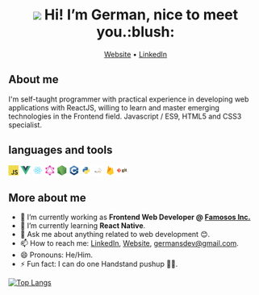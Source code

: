 <h1 align="center"><img src="https://media.giphy.com/media/hvRJCLFzcasrR4ia7z/giphy.gif" width="30px"> Hi! I’m German, nice to meet you.:blush:</h1>
<p align="center">
  <a href="https://germansdev.vercel.app/">Website</a> •
  <a href="https://www.linkedin.com/in/germansdev/">LinkedIn</a>
</p>

## About me
I'm self-taught programmer with practical experience in developing web applications with ReactJS, willing to learn and master emerging technologies in the Frontend field. Javascript / ES9, HTML5 and CSS3 specialist.

## languages and tools

<code><img height="20" src="https://raw.githubusercontent.com/github/explore/80688e429a7d4ef2fca1e82350fe8e3517d3494d/topics/javascript/javascript.png"></code>
<code><img height="20" src="https://raw.githubusercontent.com/github/explore/80688e429a7d4ef2fca1e82350fe8e3517d3494d/topics/vue/vue.png"></code>
<code><img height="20" src="https://raw.githubusercontent.com/github/explore/80688e429a7d4ef2fca1e82350fe8e3517d3494d/topics/react/react.png"></code>
<code><img height="20" src="https://raw.githubusercontent.com/github/explore/5c058a388828bb5fde0bcafd4bc867b5bb3f26f3/topics/graphql/graphql.png"></code>
<code><img height="20" src="https://raw.githubusercontent.com/github/explore/80688e429a7d4ef2fca1e82350fe8e3517d3494d/topics/nodejs/nodejs.png"></code>
<code><img height="20" src="https://raw.githubusercontent.com/github/explore/80688e429a7d4ef2fca1e82350fe8e3517d3494d/topics/cpp/cpp.png"></code>
<code><img height="20" src="https://raw.githubusercontent.com/github/explore/80688e429a7d4ef2fca1e82350fe8e3517d3494d/topics/python/python.png"></code>
<code><img height="20" src="https://raw.githubusercontent.com/github/explore/80688e429a7d4ef2fca1e82350fe8e3517d3494d/topics/mysql/mysql.png"></code>
<code><img height="20" src="https://raw.githubusercontent.com/github/explore/80688e429a7d4ef2fca1e82350fe8e3517d3494d/topics/firebase/firebase.png"></code>
<code><img height="20" src="https://raw.githubusercontent.com/github/explore/80688e429a7d4ef2fca1e82350fe8e3517d3494d/topics/git/git.png"></code>


## More about me

- 🔭 I’m currently working as **Frontend Web Developer @ <a href="https://www.linkedin.com/company/64713065/">Famosos Inc.</a>**
- 🌱 I’m currently learning **React Native**.
- 💬 Ask me about anything related to web development 😊.
- 📫 How to reach me: <a href="https://www.linkedin.com/in/germansdev/">LinkedIn</a>, <a href="https://germansdev.vercel.app/">Website</a>, <a href="mailto:germansdev@gmail.com">germansdev@gmail.com</a>.
- 😄 Pronouns: He/Him.
- ⚡ Fun fact: I can do one Handstand pushup 💪🏻.

[![Top Langs](https://github-readme-stats.vercel.app/api/top-langs/?username=kontrolg&layout=compact&theme=dark&hide_border=true)](https://github.com/kontrolg/github-readme-stats)

